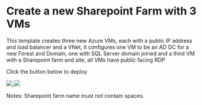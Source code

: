 # Create a new Sharepoint Farm with 3 VMs

This template creates three new Azure VMs, each with a public IP address and load balancer and a VNet, it configures one VM 
to be an AD DC for a new Forest and Domain, one with SQL Server domain joined and a third VM with a Sharepoint farm and  site, 
all VMs have public facing RDP

Click the button below to deploy

<a href="https://portal.azure.com/#create/Microsoft.Template/uri/https%3a%2F%2Fraw.githubusercontent.com%2Fmrpullen%2FAzureRM-Templates%2Fmaster%2FSharePoint/SharePoint-2013%2Fazuredeploy.json" target="_blank">
    <img src="http://azuredeploy.net/deploybutton.png"/>
</a>
<a href="http://armviz.io/#/?load=https%3A//raw.githubusercontent.com/Yvand/AzureRM-Templates/master/SharePoint-2013/azuredeploy.json" target="_blank">
    <img src="http://armviz.io/visualizebutton.png"/>
</a>

Notes: Sharepoint farm name must not contain spaces.
